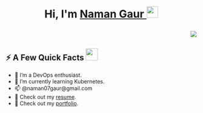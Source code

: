 <!-- # 👋 Hi, I’m Naman Gaur
- 👋 Hi, I’m Naman Gaur
- 👀 I’m a Web Development enthusiast.
- 🌱 I’m currently learning Full Stack Web Development. 
- 📫 @naman07gaur@gmail.com
- ⚡ Fun fact: Coding has over 700 languages -->

<!---
naman07gaur/naman07gaur is a ✨ special ✨ repository because its `README.md` (this file) appears on your GitHub profile.
You can click the Preview link to take a look at your changes.
--->


<div>
  <h1 align="center"> Hi, I'm <a href="https://www.linkedin.com/in/naman-gaur-347538282/" target="_blank"> Naman Gaur </a> <img src = "https://raw.githubusercontent.com/MartinHeinz/MartinHeinz/master/wave.gif" width = 30px> 
<p></h1>
<!-- <h3 align="right" > <img src="https://readme-typing-svg.herokuapp.com?color=0357F7&lines=MERN+Stack+Developer+%3A)" /> </h3> -->
<p align="right">
  <img src="https://readme-typing-svg.herokuapp.com?&font=IBM+Plex+Sans&color=abcdef&size=20&lines=Welcome+to+my+GitHub+Profile!;I'm+a+Full+Stack+Developer!;I+make+ideas+and+things+alive!" />
</p>

  <h2>⚡️ A Few Quick Facts <img src = "https://media2.giphy.com/media/QssGEmpkyEOhBCb7e1/giphy.gif?cid=ecf05e47a0n3gi1bfqntqmob8g9aid1oyj2wr3ds3mg700bl&rid=giphy.gif" width = 32px >  </h2> 
  <ul>
<!--     <li>👋 Hi, I’m Aashish Dhiman.</li> -->
    <li>👀 I’m a DevOps enthusiast.</li>
    <li>📖 I’m currently learning Kubernetes.</li>
    <li>📫 @naman07gaur@gmail.com</li>
<!--     <li>⚡ Fun fact: Coding has over 700 languages</li>     -->
    <li>📙 Check out my <a href="https://github.com/naman07gaur/my-portfolio" target="_blank" rel="noreferrer">resume</a>.</li> 
    <li>📙 Check out my <a href="https://my-portfolio-nu-rouge.vercel.app/" target="_blank" rel="noreferrer">portfolio</a>.</li> 
<!--     <li>🧑‍💻 Check out my coding profiles -
      <ul>
        <li> 
            <a href="https://auth.geeksforgeeks.org/user/decode_aashish/practice" target=”_blank”>GFG</a></li> 
        <li>
            <a href="https://leetcode.com/aashish_dhiman/" target=”_blank”>Leetcode</a></li> 
        </li>
        <li>
            <a href="https://www.codechef.com/users/aashish_dhiman" target=”_blank”>Codechef</a></li> 
        </li>
        </li> -->
<!--       </ul> -->
  </ul>
</div>
